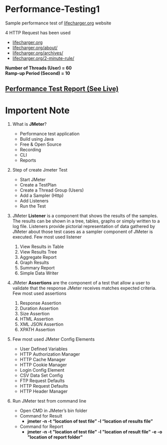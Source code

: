 # Performance-Testing1
Sample performance test of [lifecharger.org](https://lifecharger.org/) website

4 HTTP Request has been used
- [lifecharger.org](https://lifecharger.org/)
- [lifecharger.org/about/](https://lifecharger.org/about/)
- [lifecharger.org/archives/](https://lifecharger.org/archives/)
- [lifecharger.org/2-minute-rule/](https://lifecharger.org/2-minute-rule/)

**Number of Threads (User) = 60** <br />
**Ramp-up Period (Second) = 10**

## [Performance Test Report (See Live)](https://performance-test1-sakib.netlify.app/) 

# Importent Note

1. What is **JMeter**?
   - Performance test application
   - Build using Java
   - Free & Open Source
   - Recording
   - CLI
   - Reports
   
2. Step of create Jmeter Test
   - Start JMeter
   - Create a TestPlan
   - Create a Thread Group (Users)
   - Add a Sampler (Http)
   - Add Listeners
   - Run the Test
   
3. JMeter **Listener** is a component that shows the results of the samples. 
   The results can be shown in a tree, tables, graphs or simply written to a log file. 
   Listeners provide pictorial representation of data gathered by JMeter about those test cases as a sampler component of JMeter is executed. 
   Few most used listener 
   1. View Results in Table
   2. View Results Tree
   3. Aggregate Report
   4. Graph Results
   5. Summary Report
   6. Simple Data Writer
   
 4. JMeter **Assertions** are the component of a test that allow a user to validate that the response JMeter receives matches expected criteria. Few most used assertions
    1. Response Assertion
    2. Duration Assertion
    3. Size Assertion
    4. HTML Assertion
    5. XML JSON Assertion
    6. XPATH Assertion
    
 5. Few most used JMeter Config Elements
    - User Defined Variables
    - HTTP Authorization Manager
    - HTTP Cache Manager
    - HTTP Cookie Manager
    - Login Config Element
    - CSV Data Set Config
    - FTP Request Defaults
    - HTTP Request Defaults
    - HTTP Header Manager
    
 6.  Run JMeter test from command line
     - Open CMD in JMeter’s bin folder 
     - Command for Result
       - **jmeter -n -t “location of test file” -l “location of results file”**
     - Command for Report
       - **jmeter -n -t "location of test file" -l "location of result file" -e -o "location of report folder"**
   
   
   
   
   
   
   
   
   
   

